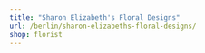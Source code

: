 ```yaml
---
title: "Sharon Elizabeth's Floral Designs"
url: /berlin/sharon-elizabeths-floral-designs/
shop: florist
---
```

